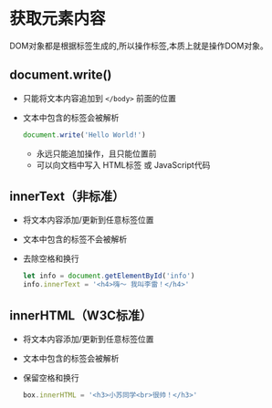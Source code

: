 # 获取元素内容

DOM对象都是根据标签生成的,所以操作标签,本质上就是操作DOM对象。

## document.write()

- 只能将文本内容追加到 `</body>` 前面的位置

- 文本中包含的标签会被解析

  ```javascript
  document.write('Hello World!')
  ```

  - 永远只能追加操作，且只能位置前
  - 可以向文档中写入 HTML标签 或 JavaScript代码

## innerText（非标准）

- 将文本内容添加/更新到任意标签位置

- 文本中包含的标签不会被解析

- 去除空格和换行

  ```javascript
  let info = document.getElementById('info')
  info.innerText = '<h4>嗨～ 我叫李雷！</h4>'
  ```

## innerHTML（W3C标准）

- 将文本内容添加/更新到任意标签位置

- 文本中包含的标签会被解析

- 保留空格和换行

  ```javascript
  box.innerHTML = '<h3>小苏同学<br>很帅！</h3>'
  ```

